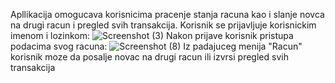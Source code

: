 Apllikacija omogucava korisnicima pracenje stanja racuna kao i slanje novca na drugi racun i pregled svih transakcija.
Korisnik se prijavljuje korisnickim imenom i lozinkom:
![Screenshot (3)](https://user-images.githubusercontent.com/76007389/223080716-839a498f-b559-477e-8e6f-04b9d5d983f6.png)
Nakon prijave korisnik pristupa podacima svog racuna:
![Screenshot (8)](https://user-images.githubusercontent.com/76007389/223081216-398a22cc-c5ef-435a-bee2-e2810f99e2ce.png)
Iz padajuceg menija "Racun" korisnik moze da posalje novac na drugi racun ili izvrsi pregled svih transakcija

